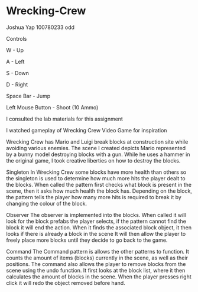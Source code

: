 # Wrecking-Crew
Joshua Yap
100780233
odd

Controls

W - Up

A - Left

S - Down

D - Right

Space Bar - Jump

Left Mouse Button - Shoot (10 Ammo)

I consulted the lab materials for this assignment

I watched gameplay of Wrecking Crew Video Game for inspiration

Wrecking Crew has Mario and Luigi break blocks at construction site while avoiding various enemies. 
The scene I created depicts Mario represented by a bunny model destroying blocks with a gun. 
While he uses a hammer in the original game, I took creative liberties on how to destroy the blocks. 

Singleton
In Wrecking Crew some blocks have more health than others so the singleton is used to determine how much more hits the player dealt to the blocks. 
When called the pattern first checks what block is present in the scene, then it asks how much health the block has. Depending on the block, 
the pattern tells the player how many more hits is required to break it by changing the colour of the block.

Observer
The observer is implemented into the blocks. 
When called it will look for the block prefabs the player selects, if the pattern cannot find the block it will end the action. 
When it finds the associated block object, it then looks if there is already a block in the scene
It will then allow the player to freely place more blocks until they decide to go back to the game.

Command
The Command pattern is allows the other patterns to function. It counts the amount of items (blocks) currently in the scene, as well as their positions. The command also allows the player to remove blocks from the scene using the undo function. It first looks at the block list, where it then calculates the amount of blocks in the scene. When the player presses right click it will redo the object removed before hand.
